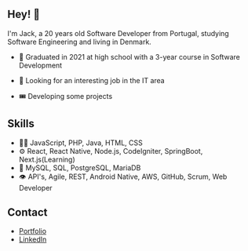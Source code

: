 
## Hey! 👋
I'm Jack, a 20 years old Software Developer from Portugal, studying Software Engineering and living in Denmark.

- 🧭 Graduated in 2021 at high school with a 3-year course in Software Development

- 👥 Looking for an interesting job in the IT area

- 🎟️ Developing some projects

## Skills
- 👨‍💻 JavaScript, PHP, Java, HTML, CSS
- ⚙️ React, React Native, Node.js, CodeIgniter, SpringBoot, Next.js(Learning)
- 💽 MySQL, SQL, PostgreSQL, MariaDB
- 👁️ API's, Agile, REST, Android Native, AWS, GitHub, Scrum, Web Developer

## Contact
- [Portfolio](https://jackspinola.vercel.app/)
- [LinkedIn](https://www.linkedin.com/in/jackspinola/)

